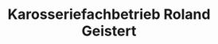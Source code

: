 ---
title: "Karosseriefachbetrieb Roland Geistert"
url: /leipzig/karosseriefachbetrieb-roland-geistert/
shop: Autowerkstatt
---